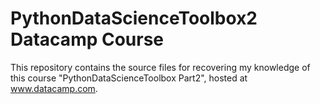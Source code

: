 # PythonDataScienceToolbox2 Datacamp Course
This repository contains the source files for recovering my knowledge of this course "PythonDataScienceToolbox Part2", hosted at www.datacamp.com. 
  
